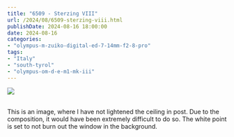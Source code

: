 ```yaml
---
title: "6509 - Sterzing VIII"
url: /2024/08/6509-sterzing-viii.html
publishDate: 2024-08-16 18:00:00
date: 2024-08-16
categories:
- "olympus-m-zuiko-digital-ed-7-14mm-f2-8-pro"
tags:
- "Italy"
- "south-tyrol"
- "olympus-om-d-e-m1-mk-iii"
---
```

<div class="container">
<div class="center"><a target="_blank" href="https://d25zfm9zpd7gm5.cloudfront.net/1200x1200/2020/20200906_113415-ORF-DxO_DeepPRIME_XD2_lr.jpg"><img class="webfeedsFeaturedVisual" src="https://d25zfm9zpd7gm5.cloudfront.net/0600x0600/2020/20200906_113415-ORF-DxO_DeepPRIME_XD2_lr.jpg" /></a></div>
</div>
<br />

This is an image, where I have not lightened the ceiling in
post. Due to the composition, it would have been extremely
difficult to do so. The white point is set to not burn out
the window in the background.
